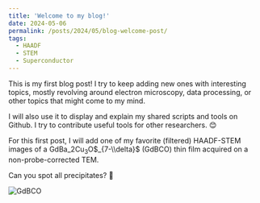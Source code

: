 ```yaml
---
title: 'Welcome to my blog!'
date: 2024-05-06
permalink: /posts/2024/05/blog-welcome-post/
tags:
  - HAADF
  - STEM
  - Superconductor
---
```


This is my first blog post! I try to keep adding new ones with interesting topics, mostly revolving around electron microscopy, data processing, or other topics that might come to my mind. 

I will also use it to display and explain my shared scripts and tools on Github. I try to contribute useful tools for other researchers. 😊

For this first post, I will add one of my favorite (filtered) HAADF-STEM images of a GdBa$\_2$Cu$_3$O$_{7-\\delta}$ (GdBCO) thin film acquired on a non-probe-corrected TEM.

Can you spot all precipitates? 👻

![GdBCO](/images/blog/gdbco-haadf.png)
